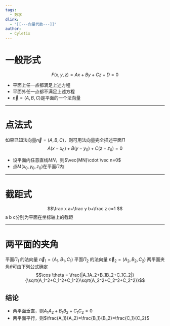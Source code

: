 ```yaml
---
tags:
  - 数学
dlink:
  - "[[---向量代数---]]"
author:
  - Cyletix
---
```

# 一般形式
$$F(x,y,z)=Ax+By+Cz+D=0$$
- 平面上任一点都满足上述方程
- 平面外任一点都不满足上述方程
- $\vec{n}=(A,B,C)$是平面的一个法向量 

---
# 点法式
如果已知法向量$\vec{n}=(A,B,C)$，则可用法向量完全描述平面$\Pi$
$$A(x-x_0)+B(y-y_0)+C(z-z_0)=0$$
- 设平面内任意直线$MN$，则$\vec{MN}\cdot \vec n=0$
- 点$M(x_0,y_0,z_0)$在平面$\Pi$内

---
# 截距式
$$\frac x a+\frac y b+\frac z c=1 $$
a b c分别为平面在坐标轴上的截距

---
# 两平面的夹角
平面$\Pi_1$ 的法向量 $\vec n_1 =(A_1,B_1,C_1)$
平面$\Pi_2$ 的法向量 $\vec n_2 =(A_2,B_2,C_2)$
两平面夹角$\theta$可由下列公式确定
$$\cos \theta = \frac{|A_1A_2+B_1B_2+C_1C_2|}{\sqrt{A_1^2+C_1^2+C_1^2}\sqrt{A_2^2+C_2^2+C_2^2}}$$
## 结论
- 两平面垂直，则$A_1A_2+B_1B_2+C_1C_2=0$ 
- 两平面平行，则$\frac{A_1}{A_2}=\frac{B_1}{B_2}=\frac{C_1}{C_2}$  